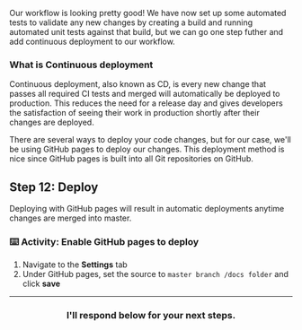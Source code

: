 Our workflow is looking pretty good! We have now set up some automated tests to validate any new changes by creating a build and running automated unit tests against that build, but we can go one step futher and add continuous deployment to our workflow.

### What is Continuous deployment

Continuous deployment, also known as CD, is every new change that passes all required CI tests and merged will automatically be deployed to production. This reduces the need for a release day and gives developers the satisfaction of seeing their work in production shortly after their changes are deployed.

There are several ways to deploy your code changes, but for our case, we'll be using GitHub pages to deploy our changes. This deployment method is nice since GitHub pages is built into all Git repositories on GitHub. 

## Step 12: Deploy

Deploying with GitHub pages will result in automatic deployments anytime changes are merged into master.

### :keyboard: Activity: Enable GitHub pages to deploy

1. Navigate to the **Settings** tab
1. Under GitHub pages, set the source to `master branch /docs folder` and click **save**

<hr>
<h3 align="center">I'll respond below for your next steps.</h3>



